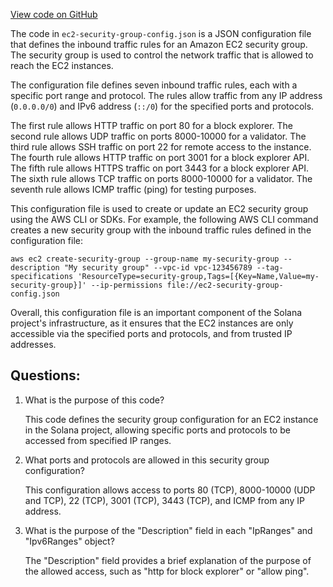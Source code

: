 [View code on GitHub](https://github.com/solana-labs/solana/blob/master/net/scripts/ec2-security-group-config.json)

The code in `ec2-security-group-config.json` is a JSON configuration file that defines the inbound traffic rules for an Amazon EC2 security group. The security group is used to control the network traffic that is allowed to reach the EC2 instances. 

The configuration file defines seven inbound traffic rules, each with a specific port range and protocol. The rules allow traffic from any IP address (`0.0.0.0/0`) and IPv6 address (`::/0`) for the specified ports and protocols. 

The first rule allows HTTP traffic on port 80 for a block explorer. The second rule allows UDP traffic on ports 8000-10000 for a validator. The third rule allows SSH traffic on port 22 for remote access to the instance. The fourth rule allows HTTP traffic on port 3001 for a block explorer API. The fifth rule allows HTTPS traffic on port 3443 for a block explorer API. The sixth rule allows TCP traffic on ports 8000-10000 for a validator. The seventh rule allows ICMP traffic (ping) for testing purposes. 

This configuration file is used to create or update an EC2 security group using the AWS CLI or SDKs. For example, the following AWS CLI command creates a new security group with the inbound traffic rules defined in the configuration file:

```
aws ec2 create-security-group --group-name my-security-group --description "My security group" --vpc-id vpc-123456789 --tag-specifications 'ResourceType=security-group,Tags=[{Key=Name,Value=my-security-group}]' --ip-permissions file://ec2-security-group-config.json
```

Overall, this configuration file is an important component of the Solana project's infrastructure, as it ensures that the EC2 instances are only accessible via the specified ports and protocols, and from trusted IP addresses.
## Questions: 
 1. What is the purpose of this code?
    
    This code defines the security group configuration for an EC2 instance in the Solana project, allowing specific ports and protocols to be accessed from specified IP ranges.

2. What ports and protocols are allowed in this security group configuration?
    
    This configuration allows access to ports 80 (TCP), 8000-10000 (UDP and TCP), 22 (TCP), 3001 (TCP), 3443 (TCP), and ICMP from any IP address.

3. What is the purpose of the "Description" field in each "IpRanges" and "Ipv6Ranges" object?
    
    The "Description" field provides a brief explanation of the purpose of the allowed access, such as "http for block explorer" or "allow ping".